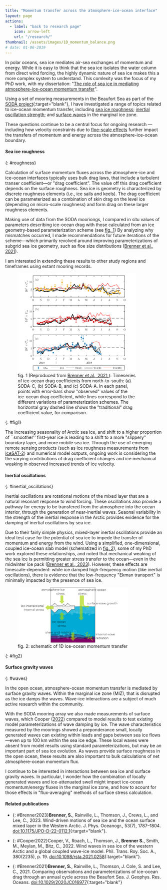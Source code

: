 ```yaml
---
title: "Momentum transfer across the atmosphere-ice-ocean interface"
layout: page
actions:   
  - label: "back to research page"
    icon: arrow-left
    url: "/research/"
thumbnail: /assets/images/1D_momentum_balance.png    
# date: 01-06-2019    
---
```


In polar oceans, sea ice mediates air-sea exchanges of momentum and energy.
While it is easy to think that the sea ice isolates the water column from direct wind forcing, the highly dynamic nature of sea ice makes this a more complex system to understand.
This comlexity was the focus of my PhD work, with my dissertation: "[The role of sea ice in mediating atmosphere-ice-ocean momentum transfer](https://digital.lib.washington.edu:443/researchworks/handle/1773/49108)".


Using a set of mooring measurements in the Beaufort Sea as part of the [SODA project](http://www.apl.washington.edu/soda){:target="blank"}, I have investigated a range of topics related to ice-ocean momentum transfer, including [sea ice roughness](#roughness); [inertial oscillation strength](#inertial_oscillations); and [surface waves](#waves) in the marginal ice zone.


These questions continue to be a central focus for ongoing research — including how velocity constraints due to [floe-scale effects](/research/floe_scale/) further impact the transfers of momentum and energy across the  atmosphere-ice-ocean boundary.


#### Sea ice roughness
{: #roughness}


Calculation of surface momentum fluxes across the atmosphere-ice and ice-ocean interfaces typically uses bulk drag laws, that include a turbulent transer coefficient—or "drag coefficient".
The value off this drag coefficient depends on the surface roughness.
Sea ice is geometry is characterized by discrete roughness elements (i.e., ice sails and keels).
The drag coefficient can be parameterized as a combination of skin drag on the level ice (depending on micro-scale roughness) and form drag on these larger roughness elements.

Making use of data from the SODA mooriongs, I compared in situ values of parameters describing ice-ocean drag with those calculated from an ice geometry-based parameterization scheme (see [fig. 1](#fig1))
By analyzing why mismatches occurred, I made recommendations for future iterations of the scheme—which primarily revolved around improving parameterizations of subgrid sea ice geometry, such as floe size distributions ([Brenner et al., 2021](#Brenner2021)). 

I am interested in extending these results to other study regions and timeframes using extant mooring records.

<figure class="align-center" style="max-width:75%">
  <img src="/assets/images/drag_timeseries.png">
  <figcaption>fig. 1
    (Reproduced from 
    <a href="#Brenner2021"> 
      Brenner et al., 2021
    </a>):
    Timeseries of ice-ocean drag coefficients from north-to-south: (a) SODA-C, (b) SODA-B, and (c) SODA-A.
    In each panel, points with error-bars show "observed" values of the ice-ocean drag coefficient, while lines correspond to the different variations of parameterization schemes. 
    The horizontal gray dashed line shows the "traditional" drag coefficient value, for comparison.
  </figcaption> 
</figure>{: #fig1}


The increasing seasonality of Arctic sea ice, and shift to a higher proportion of ``smoother'' first-year ice is leading to a shift to a more "slippery" boundary layer, and more mobile sea ice.
Through the use of emerging remote sensing products (such as ice roughness measurements from [IceSAT-2](https://icesat-2.gsfc.nasa.gov/)) and numerical model outputs, ongoing work is considering the the varying contributions of drag coefficient changes and ice mechanical weaking in observed increased trends of ice velocity.



#### Inertial oscillations
{: #inertial_oscillations}

Inertial oscillations are rotational motions of the mixed layer that are a natural resonant response to wind forcing.
These oscillations also provide a pathway for energy to be transfered from the atmosphere into the ocean interior, through the generation of near-inertial waves.
Seaonal variability in the strength of the inertial response in the Arctic provides evidence for the damping of inertial oscillations by sea ice.


Due to their fairly simple physics, mixed-layer inertial oscillations provide an ideal test case for the potential of sea ice to impede the transfer of momentum and energy from the wind.
Using a simplified, one-dimensional, coupled ice-ocean slab model (schematized in [fig. 2](#fig2)), some of my PhD work explored these relationships, and noted that mechanical weaking of the sea ice is permitting greater stress transfer to the ocean—even in the midwinter ice pack ([Brenner et al., 2023](#Brenner2023)).
However, these effects are timescale-dependent: while ice damped high-frequency motion (like inertial oscillations), there is evidence that the low-frequency "Ekman transport" is minimally impacted by the presence of sea ice.

<figure class="align-center" style="max-width:70%">
  <img src="/assets/images/1D_momentum_balance.png">
  <figcaption>fig. 2: schematic of 1D ice-ocean momentum transfer
  </figcaption> 
</figure>{: #fig2}




#### Surface gravity waves
{: #waves}

In the open ocean, atmosphere-ocean momentum transfer is mediated by surface gravity waves. 
Within the marginal ice zone (MIZ), that is disrupted as the ice damps the waves.
Wave-ice interactions are a subject of much active research within the community.

With the SODA mooring array we also made measurements of surface waves, which Cooper ([2022](#Cooper2022)) compared to model results to test existing model parameterizations of wave damping by ice. 
The wave characteristics measured by the moorings showed a preponderance small, locally generated waves can existing within leads and gaps between sea ice flows—even up to 100 km within the sea ice edge. 
These local waves were absent from model results using standard parameterizations, but may be an important part of sea ice evolution.
As waves provide surface roughness in the open ocean, these results are also important to bulk calculations of net atmosphere-ocean momentum flux.

I continue to be interested in interactions between sea ice and surface gravity waves.
In particular, I wonder how the combination of locally generated waves and ice-attenuated swell might impact ice-ocean momentum/energy fluxes in the marginal ice zone, and how to acount for those effects in "flux-averaging" methods of surface stress calculation. 




#### Related publications

* {: #Brenner2023}**Brenner, S.**, Rainville, L., Thomson, J., Crews, L., and Lee, C., 2023. Wind-driven motions of sea ice and the ocean surface mixed layer in the Western Arctic. J. Phys. Oceanogr., 53(7), 1787–1804. [doi:10.1175/JPO-D-22-0112.1](http://doi.org/10.1175/JPO-D-22-0112.1){:target="blank"}.

* {: #Cooper2022}Cooper, V., Roach, L., Thomson, J., **Brenner S.**, Smith, M., Meylan, M., Bitz, C., 2022. Wind waves in sea ice of the western Arctic and a global coupled wave-ice model. Phil. Trans. Roy. Soc. A., 380(2235), p. 19. [doi:10.1098/rsta.2021.0258](http://doi.org/10.1098/rsta.2021.0258){:target="blank"}.

* {: #Brenner2021}**Brenner, S.**, Rainville, L., Thomson, J. Cole, S. and Lee, C., 2021. Comparing observations and parameterizations of ice-ocean drag through an annual cycle across the Beaufort Sea. J. Geophys. Res. Oceans. [doi:10.1029/2020JC016977](http://doi.org/10.1029/2020JC016977){:target="blank"}

